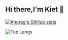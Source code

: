 ## Hi there,I'm Kiet 👋
[![Anurag's GitHub stats](https://github-readme-stats.vercel.app/api?username=GiaKiet&show_icons=true)](https://github.com/kiet/github-readme-stats&show_icons=true)

![Top Langs](https://github-readme-stats.vercel.app/api/top-langs/?username=anuraghazra&layout=compact)
